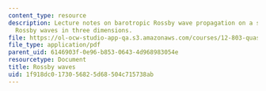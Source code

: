 ```yaml
---
content_type: resource
description: Lecture notes on barotropic Rossby wave propagation on a sphere and quasi-geostrophic
  Rossby waves in three dimensions.
file: https://ol-ocw-studio-app-qa.s3.amazonaws.com/courses/12-803-quasi-balanced-circulations-in-oceans-and-atmospheres-fall-2009/1f918dc0173056825d68504c715738ab_MIT12_803F09_lec16.pdf
file_type: application/pdf
parent_uid: 6146903f-0e96-b853-0643-4d968983054e
resourcetype: Document
title: Rossby waves
uid: 1f918dc0-1730-5682-5d68-504c715738ab
---
```

